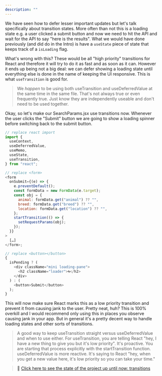 ```yaml
---
description: ""
---
```


We have seen how to defer lesser important updates but let's talk specifically about transition states. More often than not this is a loading state e.g. a user clicked a submit button and now we need to hit the API and wait for the API to say "here is the results". What we would have done previously (and did do in the Intro) is have a `useState` piece of state that keeps track of a `isLoading` flag.

What's wrong with this? These would be all "high priority" transitions for React and therefore it will try to do it as fast and as soon as it can. However it ends up being not a big deal: we can defer showing a loading state until everything else is done in the name of keeping the UI responsive. This is what `useTransition` is good for.

> We _happen_ to be using both useTransition and useDeferredValue at the same time in the same file. That's not always true or even frequently true. Just know they are independently useable and don't need to be used together.

Okay, so let's make our SearchParams.jsx use transitions now. Whenever the user clicks the "Submit" button we are going to show a loading spinner before switching back to the submit button.

```javascript
// replace react import
import {
  useContext,
  useDeferredValue,
  useMemo,
  useState,
  useTransition,
} from "react";

// replace <form>
<form
  onSubmit={(e) => {
    e.preventDefault();
    const formData = new FormData(e.target);
    const obj = {
      animal: formData.get("animal") ?? "",
      breed: formData.get("breed") ?? "",
      location: formData.get("location") ?? "",
    };
    startTransition(() => {
      setRequestParams(obj);
    });
  }}
>
  […]
</form>;

// replace <button></button>
{
  isPending ? (
    <div className="mini loading-pane">
      <h2 className="loader">🌀</h2>
    </div>
  ) : (
    <button>Submit</button>
  );
}
```

This will now make sure React marks this as a low priority transition and prevent it from causing jank to the user. Pretty neat, huh? This is 100% overkill and I would recommend only using this in places you observe causing jank in your app. But in general it's a pretty decent way to handle loading states and other sorts of transitions.

> A good way to keep useTransition straight versus useDeferredValue and when to use either. For useTransition, you are telling React "hey, I have a new thing to give you but it's low priority". It's proactive. You are starting that process explicitly with the startTransition function. useDeferredValue is more reactive. It's saying to React "hey, when you get a new value here, it's low priority so you can take your time."

> 🏁 [Click here to see the state of the project up until now: transitions][step]

[step]: https://github.com/btholt/citr-v8-project/tree/master/transitions
